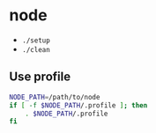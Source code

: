 # node

- `./setup`
- `./clean`

## Use profile

```sh
NODE_PATH=/path/to/node
if [ -f $NODE_PATH/.profile ]; then
    . $NODE_PATH/.profile
fi
```
